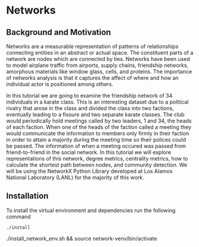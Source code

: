 # Networks

## Background and Motivation

Networks are a measurable representation of patterns of relationships connecting entities in an abstract or actual space.
The constituent parts of a network are nodes which are connected by ties. Networks have been used to model airplane 
traffic from airports, supply chains, friendship networks, amorphous materials like window glass, cells, and proteins. 
The importance of networks analysis is that it captures the affect of where and how an individual actor is positioned 
among others.

In this tutorial we are going to examine the friendship network of 34 individuals in a karate class. This is an
interesting dataset due to a political rivalry that arose in the class and divided the class into two factions,
eventually leading to a fissure and two separate karate classes. The club would periodically hold meetings called by two
leaders, 1 and 34, the heads of each faction. When one of the heads of the faction called a meeting they would 
communicate the information to members only firmly in their faction in order to attain a majority during the meeting
time so their polices could be passed. The information of when a meeting occured was passed from friend-to-friend in
the social network. In this tutorial we will explore representations of this network, degree metrics, centrality metrics,
how to calculate the shortest path between nodes, and community detection. We will be using the NetworkX Python Library
developed at Los Alamos National Laboratory (LANL) for the majority of this work.

## Installation

To install the virtual environment and dependencies run the following command
```
./install
```
./install_network_env.sh && source network-venv/bin/activate
```



